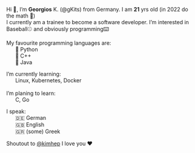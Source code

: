 <p>
  Hi 👋, I’m <strong>Georgios</strong> K. (@gKits) from Germany. I am <strong>21</strong> yrs old (in 2022 do the math 🙂)
  <br>
  I currently am a trainee to become a software developer.
  I’m interested in Baseball⚾ and obviously programming⌨️
<p>
  My favourite programming languages are:
  <br>&nbsp;&nbsp;&nbsp;&nbsp;&nbsp;&nbsp;🥇 Python
  <br>&nbsp;&nbsp;&nbsp;&nbsp;&nbsp;&nbsp;🥈 C++
  <br>&nbsp;&nbsp;&nbsp;&nbsp;&nbsp;&nbsp;🥉 Java
<p>
  I’m currently learning:
  <br>&nbsp;&nbsp;&nbsp;&nbsp;&nbsp;&nbsp;Linux, Kubernetes, Docker
  <br><br>I’m planing to learn:
  <br>&nbsp;&nbsp;&nbsp;&nbsp;&nbsp;&nbsp;C, Go
<p>
  I speak:
  <br>&nbsp;&nbsp;&nbsp;&nbsp;&nbsp;&nbsp;🇩🇪 German
  <br>&nbsp;&nbsp;&nbsp;&nbsp;&nbsp;&nbsp;🇬🇧 English
  <br>&nbsp;&nbsp;&nbsp;&nbsp;&nbsp;&nbsp;🇬🇷 (some) Greek
<p>
  Shoutout to <a href=https://github.com/kimhep>@kimhep</a> I love you ❤️
<!---
gKits/gKits is a ✨ special ✨ repository because its `README.md` (this file) appears on your GitHub profile.
You can click the Preview link to take a look at your changes.
--->
